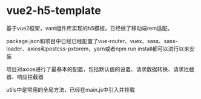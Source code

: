 # vue2-h5-template

基于vue2框架，vant组件库实现的h5模板，已经做了移动端rem适配。

package.json和项目中已经已经配置了vue-router、vuex、sass、sass-loader、axios和postcss-pxtorem，yarn或者npm run install都可以进行以来安装

项目对axios进行了最基本的配置，包括默认值的设置、请求数据转换、请求拦截器、响应拦截器

utils中是常用的全局方法，已经在main.js中引入并挂载